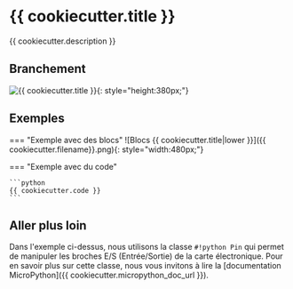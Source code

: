 # {{ cookiecutter.title }}
{{ cookiecutter.description }}

## Branchement
![{{ cookiecutter.title }}](galaxia_board_led.svg){: style="height:380px;"}

## Exemples
=== "Exemple avec des blocs"
    ![Blocs {{ cookiecutter.title|lower }}]({{ cookiecutter.filename}}.png){: style="width:480px;"}

=== "Exemple avec du code"

    ```python
    {{ cookiecutter.code }}
    ```

## Aller plus loin
Dans l'exemple ci-dessus, nous utilisons la classe `#!python Pin` qui permet de manipuler les broches E/S (Entrée/Sortie) de la carte électronique. Pour en savoir plus sur cette classe, nous vous invitons à lire la [documentation MicroPython]({{ cookiecutter.micropython_doc_url }}).